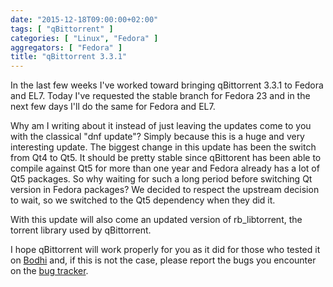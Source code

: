 ```yaml
---
date: "2015-12-18T09:00:00+02:00"
tags: [ "qBittorrent" ]
categories: [ "Linux", "Fedora" ]
aggregators: [ "Fedora" ]
title: "qBittorrent 3.3.1"
---
```

In the last few weeks I've worked toward bringing qBittorrent 3.3.1 to Fedora and EL7. Today I've requested the stable branch for Fedora 23 and in the next few days I'll do the same for Fedora and EL7.

Why am I writing about it instead of just leaving the updates come to you with the classical "dnf update"? Simply because this is a huge and very interesting update.
The biggest change in this update has been the switch from Qt4 to Qt5.
It should be pretty stable since qBittorent has been able to compile against Qt5 for more than one year and Fedora already has a lot of Qt5 packages.
So why waiting for such a long period before switching Qt version in Fedora packages?
We decided to respect the upstream decision to wait, so we switched to the Qt5 dependency when they did it.

With this update will also come an updated version of rb_libtorrent, the torrent library used by qBittorrent.

I hope qBittorrent will work properly for you as it did for those who tested it on [Bodhi](https://bodhi.fedoraproject.org/updates/FEDORA-2015-92fcafd752) and, if this is not the case, please report the bugs you encounter on the [bug tracker](https://bugzilla.redhat.com/).
